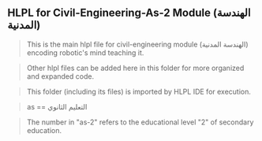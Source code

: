 ## HLPL for Civil-Engineering-As-2 Module (الهندسة المدنية)
>This is the main hlpl file for civil-engineering module (الهندسة المدنية) encoding robotic's mind teaching it.

>Other hlpl files can be added here in this folder for more organized and expanded code.

>This folder (including its files) is imported by HLPL IDE for execution.

>as == التعليم الثانوي

>The number in "as-2" refers to the educational level "2" of secondary education.
